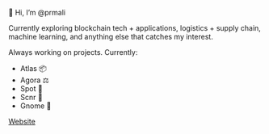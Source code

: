 👋 Hi, I’m @prmali

Currently exploring blockchain tech + applications, logistics + supply chain, machine learning, and anything else that catches my interest.

Always working on projects. Currently:
- Atlas 📦
- Agora ⚖️
- Spot 🏦
- Scnr 🔎
- Gnome 🧬

[Website](https://prathik.xyz)
<!---
prmali/prmali is a ✨ special ✨ repository because its `README.md` (this file) appears on your GitHub profile.
You can click the Preview link to take a look at your changes.
--->
